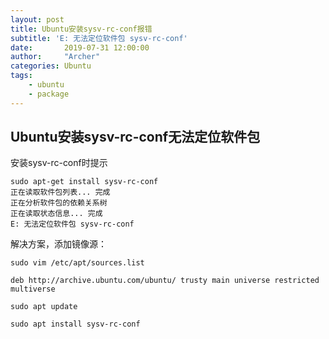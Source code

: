 ```yaml
---
layout: post
title: Ubuntu安装sysv-rc-conf报错
subtitle: 'E: 无法定位软件包 sysv-rc-conf'
date:       2019-07-31 12:00:00
author:     "Archer"
categories: Ubuntu
tags:
    - ubuntu
    - package
---
```


## Ubuntu安装sysv-rc-conf无法定位软件包

安装sysv-rc-conf时提示

```text
sudo apt-get install sysv-rc-conf
正在读取软件包列表... 完成
正在分析软件包的依赖关系树
正在读取状态信息... 完成
E: 无法定位软件包 sysv-rc-conf
```

解决方案，添加镜像源：

```shell
sudo vim /etc/apt/sources.list

deb http://archive.ubuntu.com/ubuntu/ trusty main universe restricted multiverse

sudo apt update

sudo apt install sysv-rc-conf
```
